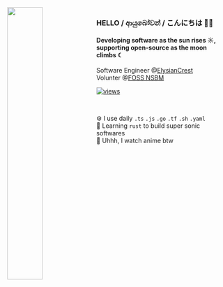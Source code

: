 <img src="https://github.com/WasathTheekshana/WasathTheekshana/assets/91784445/637bf2a6-810c-477f-b6f6-5583ee8fad58" align="left" width="40%"/>

### HELLO / ආයුබෝවන් / こんにちは  👋🏻

#### Developing software as the sun rises ☼, supporting open-source as the moon climbs ☾

Software Engineer @[ElysianCrest](https://www.elysiancrest.com)<br>
Volunter @[FOSS NSBM](https://fossnsbm.org)<br>

[![views](https://komarev.com/ghpvc/?username=WasathTheekshana&style=flat&color=313131&label=views&abbreviated=true)](https://github.com/WasathTheekshana)

<br/>

 

⚙️ I use daily  `.ts` `.js` `.go` `.tf` `.sh` `.yaml`  
🦀 Learning `rust` to build super sonic softwares  
💅 Uhhh, I watch anime btw
